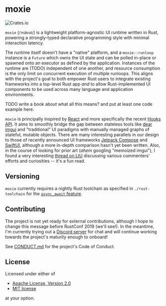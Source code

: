# moxie 

![Crates.io](https://img.shields.io/crates/l/moxie.svg)

`moxie` (<small>/ˈmäksē/</small>) is a lightweight platform-agnostic UI runtime written in Rust, powering a strongly-typed declarative programming style with minimal interaction latency.

The runtime itself doesn't have a "native" platform, and a `moxie::runloop` instance is a `Future` which owns the UI state and can be polled in-place or spawned onto an executor as defined by the application. Instances of the runtime are (TODO) independent of one another, and resource consumption is the only limit on concurrent execution of multiple runloops. This aligns with the project's goal to both empower Rust users to integrate existing frameworks into a top-level Rust app *and* to allow Rust-implemented UI components to be used across many language and application environments.

TODO write a book about what all this means? and put at least one code example here.

`moxie` is principally inspired by [React][react] and more specifically the recent [Hooks API][hooks]. It aims to smoothly bridge the gap between stateless tools like [dear imgui][dear] and "traditional" UI paradigms with manually managed graphs of stateful, mutable objects. There are many interesting parallels in our design to those of recently announced UI frameworks [Jetpack Compose][compose] and [SwiftUI][swiftui], although a more in-depth comparison hasn't yet been written. Also, in the course of looking for prior art (_ahem_ googling "memoized imgui"), I found a very interesting [thread on LtU](http://lambda-the-ultimate.org/node/4561) discussing various commenters' efforts and curiosities -- it's a fun read.

[react]: https://reactjs.org
[hooks]: https://reactjs.org/docs/hooks-intro.html
[dear]: https://github.com/ocornut/imgui
[swiftui]: https://developer.apple.com/xcode/swiftui/
[compose]: https://developer.android.com/jetpack/compose

## Versioning

`moxie` currently requires a nightly Rust toolchain as specified in `./rust-toolchain` for the [`async_await` feature](https://github.com/rust-lang/rust/issues/62149).

## Contributing

The project is not yet ready for external contributions, although I hope to change this message before RustConf 2019 (we'll see!). In the meantime, I'm currently trying out a [Discord server](https://discord.gg/vTAzk3d) for chat and will continue working towards the project's maturity enough to onboard!

See [CONDUCT.md](CONDUCT.md) for the project's Code of Conduct.

## License

Licensed under either of

  * [Apache License, Version 2.0](LICENSE-APACHE)
  * [MIT license](LICENSE-MIT)
 
at your option.
